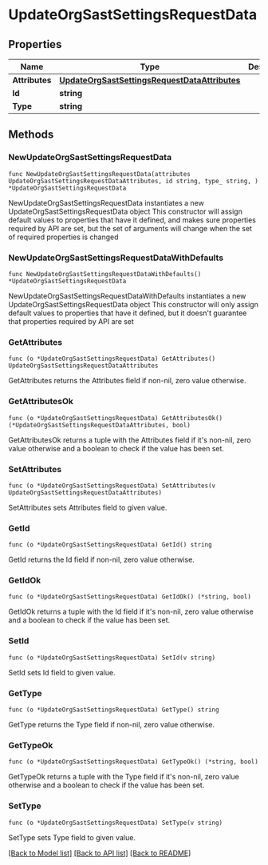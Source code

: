 # UpdateOrgSastSettingsRequestData

## Properties

Name | Type | Description | Notes
------------ | ------------- | ------------- | -------------
**Attributes** | [**UpdateOrgSastSettingsRequestDataAttributes**](UpdateOrgSastSettingsRequestDataAttributes.md) |  | 
**Id** | **string** |  | 
**Type** | **string** |  | 

## Methods

### NewUpdateOrgSastSettingsRequestData

`func NewUpdateOrgSastSettingsRequestData(attributes UpdateOrgSastSettingsRequestDataAttributes, id string, type_ string, ) *UpdateOrgSastSettingsRequestData`

NewUpdateOrgSastSettingsRequestData instantiates a new UpdateOrgSastSettingsRequestData object
This constructor will assign default values to properties that have it defined,
and makes sure properties required by API are set, but the set of arguments
will change when the set of required properties is changed

### NewUpdateOrgSastSettingsRequestDataWithDefaults

`func NewUpdateOrgSastSettingsRequestDataWithDefaults() *UpdateOrgSastSettingsRequestData`

NewUpdateOrgSastSettingsRequestDataWithDefaults instantiates a new UpdateOrgSastSettingsRequestData object
This constructor will only assign default values to properties that have it defined,
but it doesn't guarantee that properties required by API are set

### GetAttributes

`func (o *UpdateOrgSastSettingsRequestData) GetAttributes() UpdateOrgSastSettingsRequestDataAttributes`

GetAttributes returns the Attributes field if non-nil, zero value otherwise.

### GetAttributesOk

`func (o *UpdateOrgSastSettingsRequestData) GetAttributesOk() (*UpdateOrgSastSettingsRequestDataAttributes, bool)`

GetAttributesOk returns a tuple with the Attributes field if it's non-nil, zero value otherwise
and a boolean to check if the value has been set.

### SetAttributes

`func (o *UpdateOrgSastSettingsRequestData) SetAttributes(v UpdateOrgSastSettingsRequestDataAttributes)`

SetAttributes sets Attributes field to given value.


### GetId

`func (o *UpdateOrgSastSettingsRequestData) GetId() string`

GetId returns the Id field if non-nil, zero value otherwise.

### GetIdOk

`func (o *UpdateOrgSastSettingsRequestData) GetIdOk() (*string, bool)`

GetIdOk returns a tuple with the Id field if it's non-nil, zero value otherwise
and a boolean to check if the value has been set.

### SetId

`func (o *UpdateOrgSastSettingsRequestData) SetId(v string)`

SetId sets Id field to given value.


### GetType

`func (o *UpdateOrgSastSettingsRequestData) GetType() string`

GetType returns the Type field if non-nil, zero value otherwise.

### GetTypeOk

`func (o *UpdateOrgSastSettingsRequestData) GetTypeOk() (*string, bool)`

GetTypeOk returns a tuple with the Type field if it's non-nil, zero value otherwise
and a boolean to check if the value has been set.

### SetType

`func (o *UpdateOrgSastSettingsRequestData) SetType(v string)`

SetType sets Type field to given value.



[[Back to Model list]](../README.md#documentation-for-models) [[Back to API list]](../README.md#documentation-for-api-endpoints) [[Back to README]](../README.md)


